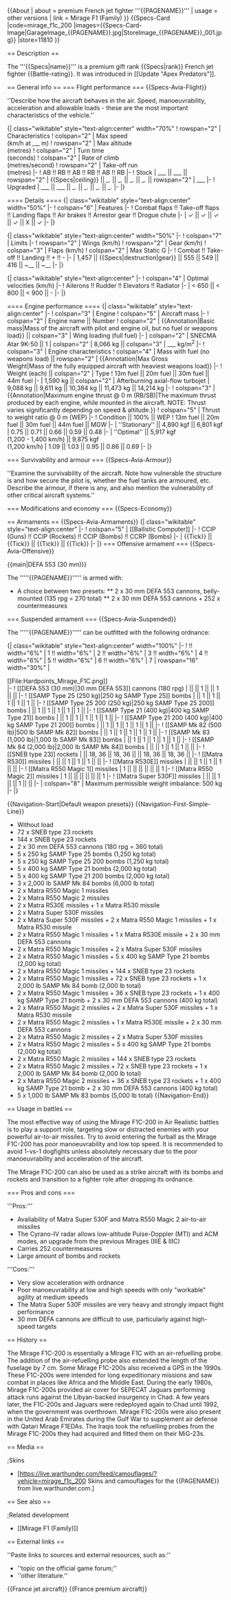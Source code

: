 {{About
| about = premium French jet fighter '''{{PAGENAME}}'''
| usage = other versions
| link = Mirage F1 (Family)
}}
{{Specs-Card
|code=mirage_f1c_200
|images={{Specs-Card-Image|GarageImage_{{PAGENAME}}.jpg|StoreImage_{{PAGENAME}}_001.jpg}}
|store=11810
}}

== Description ==
<!-- ''In the description, the first part should be about the history of and the creation and combat usage of the aircraft, as well as its key features. In the second part, tell the reader about the aircraft in the game. Insert a screenshot of the vehicle, so that if the novice player does not remember the vehicle by name, he will immediately understand what kind of vehicle the article is talking about.'' -->
The '''{{Specs|name}}''' is a premium gift rank {{Specs|rank}} French jet fighter {{Battle-rating}}. It was introduced in [[Update "Apex Predators"]].

== General info ==
=== Flight performance ===
{{Specs-Avia-Flight}}
<!-- ''Describe how the aircraft behaves in the air. Speed, manoeuvrability, acceleration and allowable loads - these are the most important characteristics of the vehicle.'' -->
''Describe how the aircraft behaves in the air. Speed, manoeuvrability, acceleration and allowable loads - these are the most important characteristics of the vehicle.''

{| class="wikitable" style="text-align:center" width="70%"
! rowspan="2" | Characteristics
! colspan="2" | Max speed<br>(km/h at _,___ m)
! rowspan="2" | Max altitude<br>(metres)
! colspan="2" | Turn time<br>(seconds)
! colspan="2" | Rate of climb<br>(metres/second)
! rowspan="2" | Take-off run<br>(metres)
|-
! AB !! RB !! AB !! RB !! AB !! RB
|-
! Stock
| ___ || ___ || rowspan="2" | {{Specs|ceiling}} || __._ || __._ || __._ || __._ || rowspan="2" | ___
|-
! Upgraded
| ___ || ___ || __._ || __._ || __._ || __._
|-
|}

==== Details ====
{| class="wikitable" style="text-align:center" width="50%"
|-
! colspan="6" | Features
|-
! Combat flaps !! Take-off flaps !! Landing flaps !! Air brakes !! Arrestor gear !! Drogue chute
|-
| ✓ || ✓ || ✓ || ✓ || X || ✓     <!-- ✓ -->
|-
|}

{| class="wikitable" style="text-align:center" width="50%"
|-
! colspan="7" | Limits
|-
! rowspan="2" | Wings (km/h)
! rowspan="2" | Gear (km/h)
! colspan="3" | Flaps (km/h)
! colspan="2" | Max Static G
|-
! Combat !! Take-off !! Landing !! + !! -
|-
| 1,457 <!-- {{Specs|destruction|body}} --> || {{Specs|destruction|gear}} || 555 || 549 || 416 || ~__ || ~__
|-
|}

{| class="wikitable" style="text-align:center"
|-
! colspan="4" | Optimal velocities (km/h)
|-
! Ailerons !! Rudder !! Elevators !! Radiator
|-
| < 650 || < 800 || < 900 || -
|-
|}

==== Engine performance ====
{| class="wikitable" style="text-align:center"
|-
! colspan="3" | Engine
! colspan="5" | Aircraft mass
|-
! colspan="2" | Engine name || Number
! colspan="2" | {{Annotation|Basic mass|Mass of the aircraft with pilot and engine oil, but no fuel or weapons load}} || colspan="3" | Wing loading (full fuel)
|-
| colspan="2" | SNECMA Atar 9K-50 || 1
| colspan="2" | 8,066 kg || colspan="3" | ___ kg/m<sup>2</sup>
|-
! colspan="3" | Engine characteristics
! colspan="4" | Mass with fuel (no weapons load) || rowspan="2" | {{Annotation|Max Gross<br>Weight|Mass of the fully equipped aircraft with heaviest weapons load}}
|-
! Weight (each) || colspan="2" | Type
! 13m fuel || 20m fuel || 30m fuel || 44m fuel
|-
| 1,590 kg || colspan="2" | Afterburning axial-flow turbojet
| 9,088 kg || 9,611 kg || 10,384 kg || 11,473 kg || 14,214 kg
|-
! colspan="3" | {{Annotation|Maximum engine thrust @ 0 m (RB/SB)|The maximum thrust produced by each engine, while mounted in the aircraft. NOTE: Thrust varies significantly depending on speed & altitude.}}
! colspan="5" | Thrust to weight ratio @ 0 m (WEP)
|-
! Condition || 100% || WEP
! 13m fuel || 20m fuel || 30m fuel || 44m fuel || MGW
|-
| ''Stationary'' || 4,890 kgf || 6,801 kgf
| 0.75 || 0.71 || 0.66 || 0.59 || 0.48
|-
| ''Optimal'' || 5,917 kgf<br>(1,200 - 1,400 km/h) || 9,875 kgf<br>(1,200 km/h)
| 1.09 || 1.03 || 0.95 || 0.86 || 0.69
|-
|}

=== Survivability and armour ===
{{Specs-Avia-Armour}}
<!-- ''Examine the survivability of the aircraft. Note how vulnerable the structure is and how secure the pilot is, whether the fuel tanks are armoured, etc. Describe the armour, if there is any, and also mention the vulnerability of other critical aircraft systems.'' -->
''Examine the survivability of the aircraft. Note how vulnerable the structure is and how secure the pilot is, whether the fuel tanks are armoured, etc. Describe the armour, if there is any, and also mention the vulnerability of other critical aircraft systems.''

=== Modifications and economy ===
{{Specs-Economy}}

== Armaments ==
{{Specs-Avia-Armaments}}
{| class="wikitable" style="text-align:center"
|-
! colspan="5" | [[Ballistic Computer]]
|-
! CCIP (Guns) !! CCIP (Rockets) !! CCIP (Bombs) !! CCRP (Bombs)
|-
| {{Tick}} || {{Tick}} || {{Tick}} || {{Tick}}
|-
|}
=== Offensive armament ===
{{Specs-Avia-Offensive}}
<!-- ''Describe the offensive armament of the aircraft, if any. Describe how effective the cannons and machine guns are in a battle, and also what belts or drums are better to use. If there is no offensive weaponry, delete this subsection.'' -->
{{main|DEFA 553 (30 mm)}}

The '''''{{PAGENAME}}''''' is armed with:

* A choice between two presets:
** 2 x 30 mm DEFA 553 cannons, belly-mounted (135 rpg = 270 total)
** 2 x 30 mm DEFA 553 cannons + 252 x countermeasures

=== Suspended armament ===
{{Specs-Avia-Suspended}}
<!-- ''Describe the aircraft's suspended armament: additional cannons under the wings, bombs, rockets and torpedoes. This section is especially important for bombers and attackers. If there is no suspended weaponry remove this subsection.'' -->

The '''''{{PAGENAME}}''''' can be outfitted with the following ordnance:

{| class="wikitable" style="text-align:center" width="100%"
|-
! !! width="6%" | 1 !! width="6%" | 2 !! width="6%" | 3 !! width="6%" | 4 !! width="6%" | 5 !! width="6%" | 6 !! width="6%" | 7
| rowspan="16" width="30%" | <div class="ttx-image">[[File:Hardpoints_Mirage_F1C.png]]</div>
|-
! [[DEFA 553 (30 mm)|30 mm DEFA 553]] cannons (180 rpg)
| || || 1 || || 1 || ||
|-
! [[SAMP Type 25 (250 kg)|250 kg SAMP Type 25]] bombs
| || 1 || 1 || 1 || 1 || 1 ||
|-
! [[SAMP Type 25 200 (250 kg)|250 kg SAMP Type 25 200]] bombs
| || 1 || 1 || 1 || 1 || 1 ||
|-
! [[SAMP Type 21 (400 kg)|400 kg SAMP Type 21]] bombs
| || 1 || 1 || 1 || 1 || 1 ||
|-
! [[SAMP Type 21 200 (400 kg)|400 kg SAMP Type 21 200]] bombs
| || 1 || 1 || 1 || 1 || 1 ||
|-
! [[SAMP Mk 82 (500 lb)|500 lb SAMP Mk 82]] bombs
| || 1 || 1 || 1 || 1 || 1 ||
|-
! [[SAMP Mk 83 (1,000 lb)|1,000 lb SAMP Mk 83]] bombs
| || 1 || 1 || 1 || 1 || 1 ||
|-
! [[SAMP Mk 84 (2,000 lb)|2,000 lb SAMP Mk 84]] bombs
| || || 1 || 1 || 1 || ||
|-
! [[SNEB type 23]] rockets
| || 18, 36 || 18, 36 || || 18, 36 || 18, 36 ||
|-
! [[Matra R530]] missiles
| || || 1 || 1 || 1 || ||
|-
! [[Matra R530E]] missiles
| || || 1 || 1 || 1 || ||
|-
! [[Matra R550 Magic 1]] missiles
| 1 || || || || || || 1
|-
! [[Matra R550 Magic 2]] missiles
| 1 || || || || || || 1
|-
! [[Matra Super 530F]] missiles
| || || 1 || || 1 || ||
|-
| colspan="8" | Maximum permissible weight imbalance: 500 kg
|-
|}

{{Navigation-Start|Default weapon presets}}
{{Navigation-First-Simple-Line}}
* Without load
* 72 x SNEB type 23 rockets
* 144 x SNEB type 23 rockets
* 2 x 30 mm DEFA 553 cannons (180 rpg = 360 total)
* 5 x 250 kg SAMP Type 25 bombs (1,250 kg total)
* 5 x 250 kg SAMP Type 25 200 bombs (1,250 kg total)
* 5 x 400 kg SAMP Type 21 bombs (2,000 kg total)
* 5 x 400 kg SAMP Type 21 200 bombs (2,000 kg total)
* 3 x 2,000 lb SAMP Mk 84 bombs (6,000 lb total)
* 2 x Matra R550 Magic 1 missiles
* 2 x Matra R550 Magic 2 missiles
* 2 x Matra R530E missiles + 1 x Matra R530 missile
* 2 x Matra Super 530F missiles
* 2 x Matra Super 530F missiles + 2 x Matra R550 Magic 1 missiles + 1 x Matra R530 missile
* 2 x Matra R550 Magic 1 missiles + 1 x Matra R530E missile + 2 x 30 mm DEFA 553 cannons
* 2 x Matra R550 Magic 1 missiles + 2 x Matra Super 530F missiles
* 2 x Matra R550 Magic 1 missiles + 5 x 400 kg SAMP Type 21 bombs (2,000 kg total)
* 2 x Matra R550 Magic 1 missiles + 144 x SNEB type 23 rockets
* 2 x Matra R550 Magic 1 missiles + 72 x SNEB type 23 rockets + 1 x 2,000 lb SAMP Mk 84 bomb (2,000 lb total)
* 2 x Matra R550 Magic 1 missiles + 36 x SNEB type 23 rockets + 1 x 400 kg SAMP Type 21 bomb + 2 x 30 mm DEFA 553 cannons (400 kg total)
* 2 x Matra R550 Magic 2 missiles + 2 x Matra Super 530F missiles + 1 x Matra R530 missile
* 2 x Matra R550 Magic 2 missiles + 1 x Matra R530E missile + 2 x 30 mm DEFA 553 cannons
* 2 x Matra R550 Magic 2 missiles + 2 x Matra Super 530F missiles
* 2 x Matra R550 Magic 2 missiles + 5 x 400 kg SAMP Type 21 bombs (2,000 kg total)
* 2 x Matra R550 Magic 2 missiles + 144 x SNEB type 23 rockets
* 2 x Matra R550 Magic 2 missiles + 72 x SNEB type 23 rockets + 1 x 2,000 lb SAMP Mk 84 bomb (2,000 lb total)
* 2 x Matra R550 Magic 2 missiles + 36 x SNEB type 23 rockets + 1 x 400 kg SAMP Type 21 bomb + 2 x 30 mm DEFA 553 cannons (400 kg total)
* 5 x 1,000 lb SAMP Mk 83 bombs (5,000 lb total)
{{Navigation-End}}

== Usage in battles ==
<!-- ''Describe the tactics of playing in the aircraft, the features of using aircraft in a team and advice on tactics. Refrain from creating a "guide" - do not impose a single point of view, but instead, give the reader food for thought. Examine the most dangerous enemies and give recommendations on fighting them. If necessary, note the specifics of the game in different modes (AB, RB, SB).'' -->
The most effective way of using the Mirage F1C-200 in Air Realistic battles is to play a support role, targeting slow or distracted enemies with your powerful air-to-air missiles. Try to avoid entering the furball as the Mirage F1C-200 has poor manoeuvrability and low top speed. It is recommended to avoid 1-vs-1 dogfights unless absolutely necessary due to the poor manoeuvrability and acceleration of the aircraft.

The Mirage F1C-200 can also be used as a strike aircraft with its bombs and rockets and transition to a fighter role after dropping its ordnance.

=== Pros and cons ===
<!-- ''Summarise and briefly evaluate the vehicle in terms of its characteristics and combat effectiveness. Mark its pros and cons in the bulleted list. Try not to use more than 6 points for each of the characteristics. Avoid using categorical definitions such as "bad", "good" and the like - use substitutions with softer forms such as "inadequate" and "effective".'' -->

'''Pros:'''

* Availability of Matra Super 530F and Matra R550 Magic 2 air-to-air missiles
* The Cyrano-IV radar allows low-altitude Pulse-Doppler (MTI) and ACM modes, an upgrade from the previous Mirages (IIIE & IIIC)
* Carries 252 countermeasures
* Large amount of bombs and rockets

'''Cons:'''

* Very slow acceleration with ordnance
* Poor manoeuvrability at low and high speeds with only "workable" agility at medium speeds
* The Matra Super 530F missiles are very heavy and strongly impact flight performance
* 30 mm DEFA cannons are difficult to use, particularly against high-speed targets

== History ==
<!-- ''Describe the history of the creation and combat usage of the aircraft in more detail than in the introduction. If the historical reference turns out to be too long, take it to a separate article, taking a link to the article about the vehicle and adding a block "/History" (example: <nowiki>https://wiki.warthunder.com/(Vehicle-name)/History</nowiki>) and add a link to it here using the <code>main</code> template. Be sure to reference text and sources by using <code><nowiki><ref></ref></nowiki></code>, as well as adding them at the end of the article with <code><nowiki><references /></nowiki></code>. This section may also include the vehicle's dev blog entry (if applicable) and the in-game encyclopedia description (under <code><nowiki>=== In-game description ===</nowiki></code>, also if applicable).'' -->
The Mirage F1C-200 is essentially a Mirage F1C with an air-refuelling probe. The addition of the air-refuelling probe also extended the length of the fuselage by 7 cm. Some Mirage F1C-200s also received a GPS in the 1990s. These F1C-200s were intended for long expeditionary missions and saw combat in places like Africa and the Middle East. During the early 1980s, Mirage F1C-200s provided air cover for SEPECAT Jaguars performing attack runs against the Libyan-backed insurgency in Chad. A few years later, the F1C-200s and Jaguars were redeployed again to Chad until 1992, when the government was overthrown. Mirage F1C-200s were also present in the United Arab Emirates during the Gulf War to supplement air defense with Qatari Mirage F1EDAs.
The Iraqis took the refuelling probes from the Mirage F1C-200s they had acquired and fitted them on their MiG-23s.

== Media ==
<!-- ''Excellent additions to the article would be video guides, screenshots from the game, and photos.'' -->

;Skins
* [https://live.warthunder.com/feed/camouflages/?vehicle=mirage_f1c_200 Skins and camouflages for the {{PAGENAME}} from live.warthunder.com.]

== See also ==
<!-- ''Links to the articles on the War Thunder Wiki that you think will be useful for the reader, for example:''
* ''reference to the series of the aircraft;''
* ''links to approximate analogues of other nations and research trees.'' -->

;Related development
* [[Mirage F1 (Family)]]

== External links ==
<!-- ''Paste links to sources and external resources, such as:''
* ''topic on the official game forum;''
* ''other literature.'' -->
''Paste links to sources and external resources, such as:''

* ''topic on the official game forum;''
* ''other literature.''

{{France jet aircraft}}
{{France premium aircraft}}